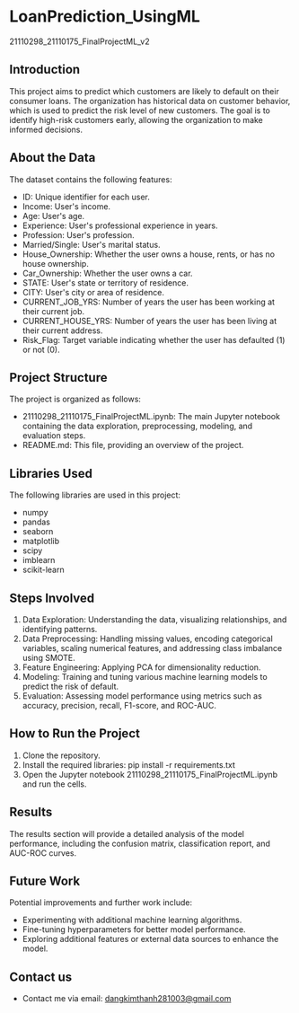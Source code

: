 # LoanPrediction_UsingML
 21110298_21110175_FinalProjectML_v2

## Introduction
This project aims to predict which customers are likely to default on their consumer loans. The organization has historical data on customer behavior, which is used to predict the risk level of new customers. The goal is to identify high-risk customers early, allowing the organization to make informed decisions.

## About the Data
The dataset contains the following features:

- ID: Unique identifier for each user.
- Income: User's income.
- Age: User's age.
- Experience: User's professional experience in years.
- Profession: User's profession.
- Married/Single: User's marital status.
- House_Ownership: Whether the user owns a house, rents, or has no house ownership.
- Car_Ownership: Whether the user owns a car.
- STATE: User's state or territory of residence.
- CITY: User's city or area of residence.
- CURRENT_JOB_YRS: Number of years the user has been working at their current job.
- CURRENT_HOUSE_YRS: Number of years the user has been living at their current address.
- Risk_Flag: Target variable indicating whether the user has defaulted (1) or not (0).

## Project Structure
The project is organized as follows:

- 21110298_21110175_FinalProjectML.ipynb: The main Jupyter notebook containing the data exploration, preprocessing, modeling, and evaluation steps.
- README.md: This file, providing an overview of the project.

## Libraries Used
The following libraries are used in this project:

- numpy
- pandas
- seaborn
- matplotlib
- scipy
- imblearn
- scikit-learn

## Steps Involved
1. Data Exploration: Understanding the data, visualizing relationships, and identifying patterns.
2. Data Preprocessing: Handling missing values, encoding categorical variables, scaling numerical features, and addressing class imbalance using SMOTE.
3. Feature Engineering: Applying PCA for dimensionality reduction.
4. Modeling: Training and tuning various machine learning models to predict the risk of default.
5. Evaluation: Assessing model performance using metrics such as accuracy, precision, recall, F1-score, and ROC-AUC.

## How to Run the Project
1. Clone the repository.
2. Install the required libraries: pip install -r requirements.txt
3. Open the Jupyter notebook 21110298_21110175_FinalProjectML.ipynb and run the cells.

## Results
The results section will provide a detailed analysis of the model performance, including the confusion matrix, classification report, and AUC-ROC curves.

## Future Work
Potential improvements and further work include:

- Experimenting with additional machine learning algorithms.
- Fine-tuning hyperparameters for better model performance.
- Exploring additional features or external data sources to enhance the model.
  
## Contact us

- Contact me via email: dangkimthanh281003@gmail.com
